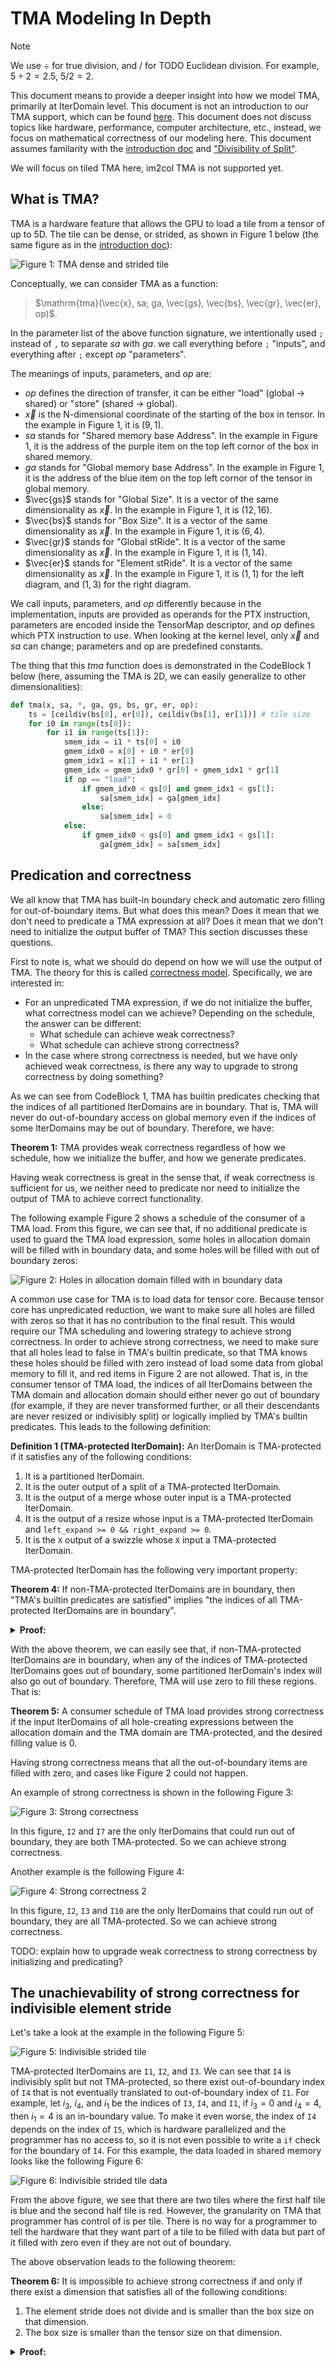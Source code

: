 <!--
 * SPDX-FileCopyrightText: Copyright (c) 2023-present NVIDIA CORPORATION & AFFILIATES.
 * All rights reserved.
 * SPDX-License-Identifier: BSD-3-Clause
-->

# TMA Modeling In Depth

> [!NOTE]
> We use $\div$ for true division, and $/$ for TODO Euclidean division. For example, $5\div 2 = 2.5$, $5/2=2$.

This document means to provide a deeper insight into how we model TMA, primarily at IterDomain level.
This document is not an introduction to our TMA support, which can be found [here](../dev/tma.md).
This document does not discuss topics like hardware, performance, computer architecture, etc.,
instead, we focus on mathematical correctness of our modeling here.
This document assumes familarity with the [introduction doc](../dev/tma.md) and ["Divisibility of Split"](../reading/divisibility-of-split.md).

We will focus on tiled TMA here, im2col TMA is not supported yet.

## What is TMA?

TMA is a hardware feature that allows the GPU to load a tile from a tensor of up to 5D.
The tile can be dense, or strided, as shown in Figure 1 below (the same figure as in the [introduction doc](../dev/tma.md)):

![Figure 1: TMA dense and strided tile](../dev/tma/dense-and-strided-tile.svg)

Conceptually, we can consider TMA as a function:
> $\mathrm{tma}(\vec{x}, sa; ga, \vec{gs}, \vec{bs}, \vec{gr}, \vec{er}, op)$.

In the parameter list of the above function signature,
we intentionally used `;` instead of `,` to separate $sa$ with $ga$.
we call everything before `;` "inputs", and everything after `;` except $op$ "parameters".

The meanings of inputs, parameters, and $op$ are:

- $op$ defines the direction of transfer, it can be either "load" (global -> shared) or "store" (shared -> global).
- $\vec{x}$ is the N-dimensional coordinate of the starting of the box in tensor.
  In the example in Figure 1, it is $(9, 1)$.
- $sa$ stands for "Shared memory base Address".
  In the example in Figure 1, it is the address of the purple item on the top left cornor of the box in shared memory.
- $ga$ stands for "Global memory base Address".
  In the example in Figure 1, it is the address of the blue item on the top left cornor of the tensor in global memory.
- $\vec{gs}$ stands for "Global Size". It is a vector of the same dimensionality as $\vec{x}$.
  In the example in Figure 1, it is $(12, 16)$.
- $\vec{bs}$ stands for "Box Size". It is a vector of the same dimensionality as $\vec{x}$.
  In the example in Figure 1, it is $(6, 4)$.
- $\vec{gr}$ stands for "Global stRide". It is a vector of the same dimensionality as $\vec{x}$.
  In the example in Figure 1, it is $(1, 14)$.
- $\vec{er}$ stands for "Element stRide". It is a vector of the same dimensionality as $\vec{x}$.
  In the example in Figure 1, it is $(1, 1)$ for the left diagram, and $(1, 3)$ for the right diagram.

We call inputs, parameters, and $op$ differently because in the implementation,
inputs are provided as operands for the PTX instruction,
parameters are encoded inside the TensorMap descriptor,
and $op$ defines which PTX instruction to use.
When looking at the kernel level, only $\vec{x}$ and $sa$ can change;
parameters and op are predefined constants.

The thing that this $tma$ function does is demonstrated in the CodeBlock 1 below
(here, assuming the TMA is 2D, we can easily generalize to other dimensionalities):

```python
def tma(x, sa, *, ga, gs, bs, gr, er, op):
    ts = [ceildiv(bs[0], er[0]), ceildiv(bs[1], er[1])] # tile size
    for i0 in range(ts[0]):
        for i1 in range(ts[1]):
            smem_idx = i1 * ts[0] + i0
            gmem_idx0 = x[0] + i0 * er[0]
            gmem_idx1 = x[1] + i1 * er[1]
            gmem_idx = gmem_idx0 * gr[0] + gmem_idx1 * gr[1]
            if op == "load":
                if gmem_idx0 < gs[0] and gmem_idx1 < gs[1]:
                    sa[smem_idx] = ga[gmem_idx]
                else:
                    sa[smem_idx] = 0
            else:
                if gmem_idx0 < gs[0] and gmem_idx1 < gs[1]:
                    ga[gmem_idx] = sa[smem_idx]
```

## Predication and correctness

We all know that TMA has built-in boundary check and automatic zero filling for out-of-boundary items.
But what does this mean? Does it mean that we don't need to predicate a TMA expression at all?
Does it mean that we don't need to initialize the output buffer of TMA?
This section discusses these questions.

First to note is, what we should do depend on how we will use the output of TMA.
The theory for this is called [correctness model](divisibility-of-split.md#allocation-and-correctness-model).
Specifically, we are interested in:

- For an unpredicated TMA expression, if we do not initialize the buffer, what correctness model can we achieve? Depending on the schedule, the answer can be different:
  - What schedule can achieve weak correctness?
  - What schedule can achieve strong correctness?
- In the case where strong correctness is needed, but we have only achieved weak correctness,
  is there any way to upgrade to strong correctness by doing something?

As we can see from CodeBlock 1, TMA has builtin predicates checking that the indices of all partitioned IterDomains are in boundary.
That is, TMA will never do out-of-boundary access on global memory even if the indices of
some IterDomains may be out of boundary.
Therefore, we have:

**Theorem 1:** TMA provides weak correctness regardless of how we schedule, how we initialize the buffer, and how we generate predicates.

Having weak correctness is great in the sense that,
if weak correctness is sufficient for us,
we neither need to predicate nor need to initialize the output of TMA to achieve correct functionality.

The following example Figure 2 shows a schedule of the consumer of a TMA load.
From this figure, we can see that, if no additional predicate is used to guard the TMA load expression,
some holes in allocation domain will be filled with in boundary data,
and some holes will be filled with out of boundary zeros:

![Figure 2: Holes in allocation domain filled with in boundary data](tma-modeling-in-depth/weak-correctness-holes-nonzero.svg)

A common use case for TMA is to load data for tensor core.
Because tensor core has unpredicated reduction,
we want to make sure all holes are filled with zeros so that it has no contribution to the final result.
This would require our TMA scheduling and lowering strategy to achieve strong correctness.
In order to achieve strong correctness, we need to make sure that all holes lead to false in TMA's builtin predicate,
so that TMA knows these holes should be filled with zero instead of load some data from global memory to fill it,
and red items in Figure 2 are not allowed.
That is, in the consumer tensor of TMA load,
the indices of all IterDomains between the TMA domain and allocation domain should either never go out of boundary (for example, if they are never transformed further, or all their descendants are never resized or indivisibly split) or logically implied by TMA's builtin predicates.
This leads to the following definition:

**Definition 1 (TMA-protected IterDomain):** An IterDomain is TMA-protected if it satisfies any of the following conditions:

1. It is a partitioned IterDomain.
2. It is the outer output of a split of a TMA-protected IterDomain.
3. It is the output of a merge whose outer input is a TMA-protected IterDomain.
4. It is the output of a resize whose input is a TMA-protected IterDomain and `left_expand >= 0 && right_expand >= 0`.
5. It is the `X` output of a swizzle whose `X` input a TMA-protected IterDomain.

TMA-protected IterDomain has the following very important property:

**Theorem 4:** If non-TMA-protected IterDomains are in boundary,
then "TMA's builtin predicates are satisfied" implies "the indices of all TMA-protected IterDomains are in boundary".

<details>

**<summary>Proof:</summary>**

It is easy to see that the above rules 2-5 maps to Theorem 1-4 in ["Divisibility of Split"](../reading/divisibility-of-split.md#predication),
except that Theorem 1 has an additional requirement for `I2` being in bound,
which is guaranteed by the statement "if non-TMA-protected IterDomains are in boundary".
$\square$

</details>

With the above theorem, we can easily see that,
if non-TMA-protected IterDomains are in boundary,
when any of the indices of TMA-protected IterDomains goes out of boundary,
some partitioned IterDomain's index will also go out of boundary.
Therefore, TMA will use zero to fill these regions.
That is:

**Theorem 5:** A consumer schedule of TMA load provides strong correctness if
the input IterDomains of all hole-creating expressions between the allocation domain and the TMA domain are TMA-protected,
and the desired filling value is 0.

Having strong correctness means that all the out-of-boundary items are filled with zero,
and cases like Figure 2 could not happen.

An example of strong correctness is shown in the following Figure 3:

![Figure 3: Strong correctness](tma-modeling-in-depth/strong-correctness.svg)

In this figure, `I2` and `I7` are the only IterDomains that could run out of boundary,
they are both TMA-protected. So we can achieve strong correctness.

Another example is the following Figure 4:

![Figure 4: Strong correctness 2](tma-modeling-in-depth/strong-correctness-2.svg)

In this figure, `I2`, `I3` and `I10` are the only IterDomains that could run out of boundary,
they are all TMA-protected. So we can achieve strong correctness.

TODO: explain how to upgrade weak correctness to strong correctness by initializing and predicating?

## The unachievability of strong correctness for indivisible element stride

Let's take a look at the example in the following Figure 5:

![Figure 5: Indivisible strided tile](tma-modeling-in-depth/no-strong-correctness-schedule.svg)

TMA-protected IterDomains are `I1`, `I2`, and `I3`.
We can see that `I4` is indivisibly split but not TMA-protected,
so there exist out-of-boundary index of `I4` that is not eventually translated to out-of-boundary index of `I1`.
For example, let $i_3$, $i_4$, and $i_1$ be the indices of `I3`, `I4`, and `I1`,
if $i_3 = 0$ and $i_4 = 4$, then $i_1 = 4$ is an in-boundary value.
To make it even worse, the index of `I4` depends on the index of `I5`,
which is hardware parallelized and the programmer has no access to,
so it is not even possible to write a `if` check for the boundary of `I4`.
For this example, the data loaded in shared memory looks like the following Figure 6:

![Figure 6: Indivisible strided tile data](tma-modeling-in-depth/no-strong-correctness-data.svg)

From the above figure, we see that there are two tiles where the first half tile is blue and the second half tile is red.
However, the granularity on TMA that programmer has control of is per tile.
There is no way for a programmer to tell the hardware that they want part of a tile to be filled with data but part of it filled with zero even if they are not out of boundary.

The above observation leads to the following theorem:

**Theorem 6:** It is impossible to achieve strong correctness if and only if there exist a dimension that satisfies all of the following conditions:

1. The element stride does not divide and is smaller than the box size on that dimension.
2. The box size is smaller than the tensor size on that dimension.

<details>

**<summary>Proof:</summary>**

Consider a dimension, let's define some notation first:

- size of dimension: $S \in \mathbb{Z}^+$
- box size: $B \in \mathbb{Z}^+$
- element stride: $e \in \mathbb{Z}^+$
- index of the partitioned ID: $i_p \in \mathbb{Z}$
- index of the coordinate ID: $i_c \in \mathbb{Z}$
- index of the box ID: $i_b \in \mathbb{Z}$
- index of the tile ID: $i_t \in \mathbb{Z}$
- index of the stride ID: $i_s \in \mathbb{Z}$

Then we have:
$$i_b = i_t \times e + i_s$$
$$i_p = i_c \times B + i_b$$

The builtin predicate for TMA is:
$$0 \le i_p < S$$

If this dimension makes strong correctness unachievable,
this means that there exist a tile that part of it contains valid items and part contains holes,
and there are holes satisfting the builtin predicate of TMA.
That is:

> **(eq 1)** There exists $i_s \in \mathbb{Z}$, $i_c \in \mathbb{Z}$, $i_{t1} \in \mathbb{Z}$, $i_{t2} \in \mathbb{Z}$ that satisfies all of the following conditions:
>
> 1. $0 \le i_s < e$
> 2. $0 \le i_c < \mathrm{ceilDiv}(S, B)$
> 3. $0 \le i_{t1}, i_{t2} < \mathrm{ceilDiv}(B, e)$
> 4. $0 \le i_c \times B + i_{t1} \times e + i_s < S$
> 5. $0 \le i_c \times B + i_{t2} \times e + i_s < S$
> 6. $0 \le i_{t1} \times e + i_s < B$
> 7. $i_{t2} \times e + i_s \ge B$

Using Theorem 1 in [Mathematical Logic](../math/logic.md), we simplify (eq 1) as:

> **(eq 2)** There exists $i_s \in \mathbb{Z}$, $i_c \in \mathbb{Z}$, $i_{t1} \in \mathbb{Z}$, $i_{t2} \in \mathbb{Z}$ that satisfies all of the following conditions:
>
> 1. $0 \le i_s < e$
> 2. $0 \le i_c < \mathrm{ceilDiv}(S, B)$
> 3. $0 \le i_{t1}, i_{t2} < \mathrm{ceilDiv}(B, e)$
> 4. $i_c \times B + i_{t1} \times e + i_s < S$
> 5. $i_c \times B + i_{t2} \times e + i_s < S$
> 6. $i_{t1} \times e + i_s < B$
> 7. $i_{t2} \times e + i_s \ge B$

Rephrase (eq 2) as:

> **(eq 3)** There exists $i_s \in \mathbb{Z}$, $i_{t1} \in \mathbb{Z}$, $i_{t2} \in \mathbb{Z}$ that satisfies all of the following conditions:
>
> 1. $0 \le i_s < e$
> 2. $0 \le i_{t1}, i_{t2} < \mathrm{ceilDiv}(B, e)$
> 3. $i_{t1} \times e + i_s < B$
> 4. $i_{t2} \times e + i_s \ge B$
> 5. There exists $i_c \in \mathbb{Z}$ that satisfies all of the following conditions:
>    1. $0 \le i_c < \mathrm{ceilDiv}(S, B)$
>    2. $i_c < (S - (i_{t1} \times e + i_s)) \div B$
>    3. $i_c < (S - (i_{t2} \times e + i_s)) \div B$

The condition 5 in (eq 3) is true if and only if

> - $0 < \mathrm{ceilDiv}(S, B)$, and
> - $0 < (S - (i_{t1} \times e + i_s)) \div B$, and
> - $0 < (S - (i_{t2} \times e + i_s)) \div B$

which can be simplified as

> - $i_{t1} \times e + i_s < S$, and
> - $i_{t2} \times e + i_s < S$

So (eq 3) can be simplified as:

> **(eq 4)** There exists $i_s \in \mathbb{Z}$, $i_{t1} \in \mathbb{Z}$, $i_{t2} \in \mathbb{Z}$ that satisfies all of the following conditions:
>
> 1. $0 \le i_s < e$
> 2. $0 \le i_{t1}, i_{t2} < \mathrm{ceilDiv}(B, e)$
> 3. $i_{t1} \times e + i_s < B$
> 4. $i_{t2} \times e + i_s \ge B$
> 5. $i_{t1} \times e + i_s < S$
> 6. $i_{t2} \times e + i_s < S$

Rephrase (eq 4) as:

> **(eq 5)** There exists $i_s \in \mathbb{Z}$, $i_{t2} \in \mathbb{Z}$ that satisfies all of the following conditions:
>
> 1. $0 \le i_s < e$
> 2. $0 \le i_{t2} < \mathrm{ceilDiv}(B, e)$
> 3. $i_{t2} \times e + i_s \ge B$
> 4. $i_{t2} \times e + i_s < S$
> 5. There exists $i_{t1} \in \mathbb{Z}$ that satisfies all of the following conditions:
>    1. $0 \le i_{t1} < \mathrm{ceilDiv}(B, e)$
>    2. $i_{t1} < (B - i_s) \div e$
>    3. $i_{t1} < (S - i_s) \div e$

The condition 5 in (eq 5) is equivalent to

> - $0 < \mathrm{ceilDiv}(B, e)$, and
> - $0 < (B - i_s) \div e$, and
> - $0 < (S - i_s) \div e$

which simplifies to

> - $i_s < B$, and
> - $i_s < S$

so (eq 5) can be simplified as

> **(eq 6)** There exists $i_s \in \mathbb{Z}$, $i_{t2} \in \mathbb{Z}$ that satisfies all of the following conditions:
>
> 1. $0 \le i_s < e$
> 2. $0 \le i_{t2} < \mathrm{ceilDiv}(B, e)$
> 3. $i_{t2} \times e + i_s \ge B$
> 4. $i_{t2} \times e + i_s < S$
> 5. $i_s < B$
> 6. $i_s < S$

Rephrase (eq 6) as

> **(eq 7)** There exists $i_{t2} \in \mathbb{Z}$ that satisfies all of the following conditions:
>
> 1. $0 \le i_{t2} < \mathrm{ceilDiv}(B, e)$
> 2. There exists $i_s \in \mathbb{Z}$ that satisfies all of the following conditions:
>    1. $0 \le i_s < e$
>    2. $i_s < B$
>    3. $i_s < S$
>    4. $B - i_{t2} \times e \le i_s$
>    5. $i_s < S - i_{t2} \times e$

The condition 2 of (eq 7) is equivalent to

> - $0 < e$, and
> - $0 < B$, and
> - $0 < S$, and
> - $0 < S - i_{t2} \times e$, and
> - $B - i_{t2} \times e < e$, and
> - $B - i_{t2} \times e < B$, and
> - $B - i_{t2} \times e < S$, and
> - $B - i_{t2} \times e < S - i_{t2} \times e$

which simplifies to

> - $i_{t2} \times e < S$
> - $B - e < i_{t2} \times e$
> - $0 < i_{t2}$
> - $B < S$

So (eq 7) can be simplified as

> **(eq 8)** All the following conditions are satisfied:
>
> - $B < S$
> - There exists $i_{t2} \in \mathbb{Z}$ that satisfies all of the following conditions:
>   1. $0 < i_{t2} < \mathrm{ceilDiv}(B, e)$
>   2. $i_{t2} \times e < S$
>   3. $B - e < i_{t2} \times e$

Rephrase (eq 8) as

> **(eq 9)** All the following conditions are satisfied:
>
> - $B < S$
> - There exists $i_{t2} \in \mathbb{Z}$ that satisfies all of the following conditions:
>   1. $0 < i_{t2}$
>   2. $B \div e - 1 < i_{t2} < \mathrm{ceilDiv}(B, e)$
>   3. $i_{t2} < S \div e$

if e divide B, equiv to
B / e - 1 < i_{t2} < B / e
impossible

equiv to

B < S
e does not divide B
exist i_{t2} in Z s.t.
1 \le i_{t2}
\mathrm{ceilDiv}(B, e) - 1 \le i_{t2} < \mathrm{ceilDiv}(B, e)
i_{t2} < S \div e

qualifier can only take i_{t2} = \mathrm{ceilDiv}(B, e) - 1

so equiv to

B < S
e does not divide B
\mathrm{ceilDiv}(B, e) \ge 2
S > e * (\mathrm{ceilDiv}(B, e) - 1)

simplify to

e < B < S
e does not divide B
$\square$

</details>
